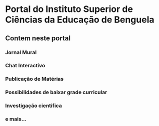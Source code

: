 # Portal do Instituto Superior de Ciências da Educação de Benguela
## Contem neste portal
### Jornal Mural
### Chat Interactivo
### Publicação de Matérias
### Possibilidades de baixar grade curricular
### Investigação cientifica
### e mais...

